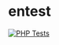 # entest
[![PHP Tests](https://github.com/sonro/entest/actions/workflows/php.yml/badge.svg)](https://github.com/sonro/entest/actions/workflows/php.yml)
